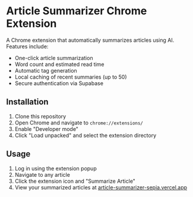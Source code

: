 # Article Summarizer Chrome Extension

A Chrome extension that automatically summarizes articles using AI. Features include:

- One-click article summarization
- Word count and estimated read time
- Automatic tag generation
- Local caching of recent summaries (up to 50)
- Secure authentication via Supabase

## Installation

1. Clone this repository
2. Open Chrome and navigate to `chrome://extensions/`
3. Enable "Developer mode"
4. Click "Load unpacked" and select the extension directory

## Usage

1. Log in using the extension popup
2. Navigate to any article
3. Click the extension icon and "Summarize Article"
4. View your summarized articles at [article-summarizer-sepia.vercel.app](https://article-summarizer-sepia.vercel.app)

